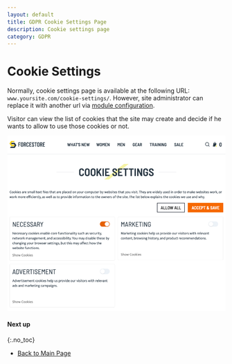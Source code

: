 ```yaml
---
layout: default
title: GDPR Cookie Settings Page
description: Cookie settings page
category: GDPR
---
```


# Cookie Settings

Normally, cookie settings page is available at the following
URL: `www.yoursite.com/cookie-settings/`. However, site administrator can replace
it with another url via
[module configuration](/m2/extensions/gdpr/configuration/#cookie-consent-section).

Visitor can view the list of cookies that the site may create and decide if he wants
to allow to use those cookies or not.

![Cookie settings](/images/m2/gdpr/frontend/cookie-settings.png)

#### Next up
{:.no_toc}

 -  [Back to Main Page](/m2/extensions/gdpr/)
